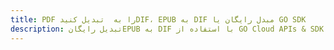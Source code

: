 ---title: PDF را به  تبدیل کنیدDIF، EPUB به DIF مبدل رایگان یا GO SDKdescription: تبدیل رایگانEPUB به DIF با استفاده از GO Cloud APIs & SDK همچنین اسناد PDF را در Cloud ایجاد، ویرایش و رندر کنید.---